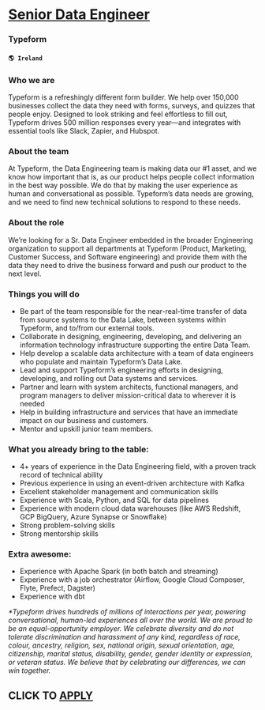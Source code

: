 # [Senior Data Engineer](https://www.remotewlb.com/apply/senior-data-engineer-67026)  
### Typeform  
#### `🌎 Ireland`  

### Who we are

Typeform is a refreshingly different form builder. We help over 150,000 businesses collect the data they need with forms, surveys, and quizzes that people enjoy. Designed to look striking and feel effortless to fill out, Typeform drives 500 million responses every year—and integrates with essential tools like Slack, Zapier, and Hubspot.

###  **About the team**

At Typeform, the Data Engineering team is making data our #1 asset, and we know how important that is, as our product helps people collect information in the best way possible. We do that by making the user experience as human and conversational as possible. Typeform’s data needs are growing, and we need to find new technical solutions to respond to these needs.  

### **About the role**

We’re looking for a Sr. Data Engineer embedded in the broader Engineering organization to support all departments at Typeform (Product, Marketing, Customer Success, and Software engineering) and provide them with the data they need to drive the business forward and push our product to the next level.

### **Things you will do**

  * Be part of the team responsible for the near-real-time transfer of data from source systems to the Data Lake, between systems within Typeform, and to/from our external tools.
  * Collaborate in designing, engineering, developing, and delivering an information technology infrastructure supporting the entire Data Team.
  * Help develop a scalable data architecture with a team of data engineers who populate and maintain Typeform’s Data Lake.
  * Lead and support Typeform’s engineering efforts in designing, developing, and rolling out Data systems and services.
  * Partner and learn with system architects, functional managers, and program managers to deliver mission-critical data to wherever it is needed
  * Help in building infrastructure and services that have an immediate impact on our business and customers.
  * Mentor and upskill junior team members.

### **What you already bring to the table:**

  * 4+ years of experience in the Data Engineering field, with a proven track record of technical ability
  * Previous experience in using an event-driven architecture with Kafka
  * Excellent stakeholder management and communication skills 
  * Experience with Scala, Python, and SQL for data pipelines
  * Experience with modern cloud data warehouses (like AWS Redshift, GCP BigQuery, Azure Synapse or Snowflake)
  * Strong problem-solving skills 
  * Strong mentorship skills

### **Extra awesome:**

  * Experience with Apache Spark (in both batch and streaming)
  * Experience with a job orchestrator (Airflow, Google Cloud Composer, Flyte, Prefect, Dagster)
  * Experience with dbt

_*Typeform drives hundreds of millions of interactions per year, powering conversational, human-led experiences all over the world. We are proud to be an equal-opportunity employer. We celebrate diversity and do not tolerate discrimination and harassment of any kind, regardless of race, colour, ancestry, religion, sex, national origin, sexual orientation, age, citizenship, marital status, disability, gender, gender identity or expression, or veteran status. We believe that by celebrating our differences, we can win together._

  
## CLICK TO [APPLY](https://www.remotewlb.com/apply/senior-data-engineer-67026)

